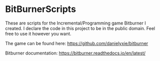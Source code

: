 # BitBurnerScripts
These are scripts for the Incremental/Programming game Bitburner I created.
I declare the code in this project to be in the public domain. Feel free to use it however you want.

The game can be found here:
https://github.com/danielyxie/bitburner

Bitburner documentation:
https://bitburner.readthedocs.io/en/latest/
